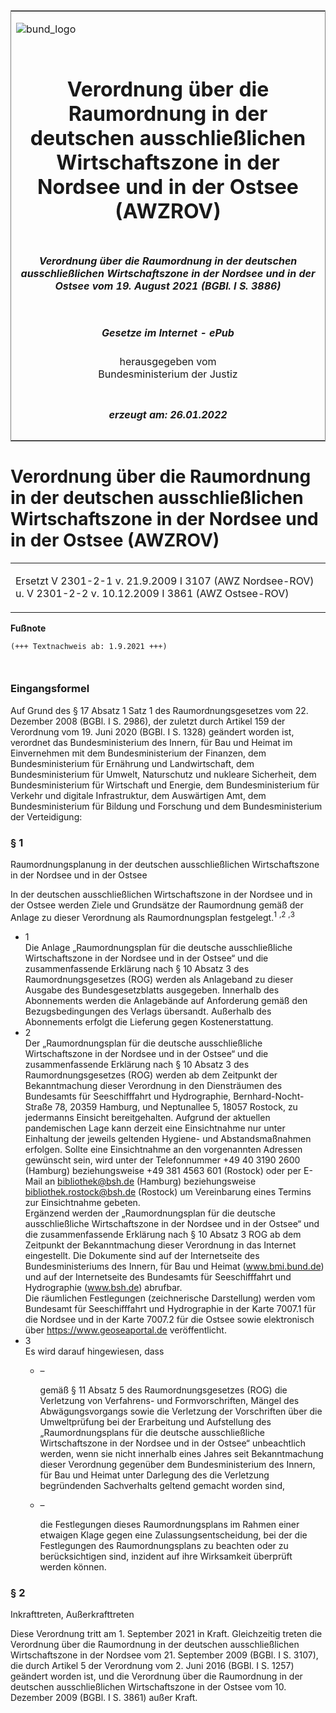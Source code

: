 <span id="DECKBLATT.html"></span>

<table border="0" frame="border" width="100%">

<tr valign="top">

<td align="left">

![bund\_logo](BfJ_2021_Web_de_de.gif)

</td>

<td align="right">

 

</td>

</tr>

<tr align="center" valign="middle">

<td colspan="2">

# Verordnung über die Raumordnung in der deutschen ausschließlichen Wirtschaftszone in der Nordsee und in der Ostsee (AWZROV)

</td>

</tr>

<tr align="center" valign="middle">

<td colspan="2">

##### Verordnung über die Raumordnung in der deutschen ausschließlichen Wirtschaftszone in der Nordsee und in der Ostsee vom 19. August 2021 (BGBl. I S. 3886)

</td>

</tr>

<tr align="center" valign="middle">

<td colspan="2">

  
  

##### Gesetze im Internet - ePub  
  
herausgegeben vom  
Bundesministerium der Justiz

</td>

</tr>

<tr align="center" valign="bottom">

<td colspan="2">

  
  

##### erzeugt am: 26.01.2022

</td>

</tr>

</table>

<span id="BJNR388600021.html"></span>

# Verordnung über die Raumordnung in der deutschen ausschließlichen Wirtschaftszone in der Nordsee und in der Ostsee (AWZROV)

<div>

<div class="jnhtml">

<table width="100%">

<colgroup>

<col width="10%">

</col>

<col width="90%">

</col>

</colgroup>

<tr>

<td colspan="2">

Ersetzt V 2301-2-1 v. 21.9.2009 I 3107 (AWZ Nordsee-ROV) u. V 2301-2-2
v. 10.12.2009 I 3861 (AWZ Ostsee-ROV)

</div>

</div>

</td>

</tr>

</table>

</div>

</div>

<div>

  
**Fußnote**

<div class="jnhtml">

<div>

<div class="jurAbsatz">

  

``` 
(+++ Textnachweis ab: 1.9.2021 +++)

 
```

</div>

</div>

</div>

</div>

<span id="BJNR388600021BJNE000100000.html"></span>

### Eingangsformel  

<div>

<div class="jnhtml">

<div>

<div class="jurAbsatz">

Auf Grund des § 17 Absatz 1 Satz 1 des Raumordnungsgesetzes vom 22.
Dezember 2008 (BGBl. I S. 2986), der zuletzt durch Artikel 159 der
Verordnung vom 19. Juni 2020 (BGBl. I S. 1328) geändert worden ist,
verordnet das Bundesministerium des Innern, für Bau und Heimat im
Einvernehmen mit dem Bundesministerium der Finanzen, dem
Bundesministerium für Ernährung und Landwirtschaft, dem
Bundesministerium für Umwelt, Naturschutz und nukleare Sicherheit, dem
Bundesministerium für Wirtschaft und Energie, dem Bundesministerium für
Verkehr und digitale Infrastruktur, dem Auswärtigen Amt, dem
Bundesministerium für Bildung und Forschung und dem Bundesministerium
der Verteidigung:

</div>

</div>

</div>

</div>

<span id="BJNR388600021BJNE000200000.html"></span>

### § 1  
Raumordnungsplanung in der deutschen ausschließlichen Wirtschaftszone in der Nordsee und in der Ostsee

<div>

<div class="jnhtml">

<div>

<div class="jurAbsatz">

In der deutschen ausschließlichen Wirtschaftszone in der Nordsee und in
der Ostsee werden Ziele und Grundsätze der Raumordnung gemäß der Anlage
zu dieser Verordnung als Raumordnungsplan
festgelegt.<!-- FNR_Anker --><sup><!-- FNR_Pos -->1</sup>
<sup>,</sup><!-- FNR_Anker --><sup><!-- FNR_Pos -->2</sup>
<sup>,</sup><!-- FNR_Anker --><sup><!-- FNR_Pos -->3</sup>

</div>

</div>

  - <span id="BJNR388600021BJNE000200000.html#F817925_01"></span><!-- FNR_Pos --><span class="FootnoteSuper">1
    </span>  
    Die Anlage „Raumordnungsplan für die deutsche ausschließliche
    Wirtschaftszone in der Nordsee und in der Ostsee“ und die
    zusammenfassende Erklärung nach § 10 Absatz 3 des
    Raumordnungsgesetzes (ROG) werden als Anlageband zu dieser Ausgabe
    des Bundesgesetzblatts ausgegeben. Innerhalb des Abonnements werden
    die Anlagebände auf Anforderung gemäß den Bezugsbedingungen des
    Verlags übersandt. Außerhalb des Abonnements erfolgt die Lieferung
    gegen Kostenerstattung.
  - <span id="BJNR388600021BJNE000200000.html#F817925_02"></span><!-- FNR_Pos --><span class="FootnoteSuper">2
    </span>  
    Der „Raumordnungsplan für die deutsche ausschließliche
    Wirtschaftszone in der Nordsee und in der Ostsee“ und die
    zusammenfassende Erklärung nach § 10 Absatz 3 des
    Raumordnungsgesetzes (ROG) werden ab dem Zeitpunkt der
    Bekanntmachung dieser Verordnung in den Diensträumen des Bundesamts
    für Seeschifffahrt und Hydrographie, Bernhard-Nocht-Straße 78, 20359
    Hamburg, und Neptunallee 5, 18057 Rostock, zu jedermanns Einsicht
    bereitgehalten. Aufgrund der aktuellen pandemischen Lage kann
    derzeit eine Einsichtnahme nur unter Einhaltung der jeweils
    geltenden Hygiene- und Abstandsmaßnahmen erfolgen. Sollte eine
    Einsichtnahme an den vorgenannten Adressen gewünscht sein, wird
    unter der Telefonnummer +49 40 3190 2600 (Hamburg) beziehungsweise
    <span style="white-space: nowrap">+49 381 4563 601</span> (Rostock)
    oder per E-Mail an bibliothek@bsh.de (Hamburg) beziehungsweise
    bibliothek.rostock@bsh.de (Rostock) um Vereinbarung eines Termins
    zur Einsichtnahme gebeten.  
    Ergänzend werden der „Raumordnungsplan für die deutsche
    ausschließliche Wirtschaftszone in der Nordsee und in der Ostsee“
    und die zusammenfassende Erklärung nach § 10 Absatz 3 ROG ab dem
    Zeitpunkt der Bekanntmachung dieser Verordnung in das Internet
    eingestellt. Die Dokumente sind auf der Internetseite des
    Bundesministeriums des Innern, für Bau und Heimat (www.bmi.bund.de)
    und auf der Internetseite des Bundesamts für Seeschifffahrt und
    Hydrographie (www.bsh.de) abrufbar.  
    Die räumlichen Festlegungen (zeichnerische Darstellung) werden vom
    Bundesamt für Seeschifffahrt und Hydrographie in der Karte 7007.1
    für die Nordsee und in der Karte 7007.2 für die Ostsee sowie
    elektronisch über https://www.geoseaportal.de veröffentlicht.
  - <span id="BJNR388600021BJNE000200000.html#F817925_03"></span><!-- FNR_Pos --><span class="FootnoteSuper">3
    </span>  
    Es wird darauf hingewiesen, dass
      - –
        
        <div>
        
        gemäß § 11 Absatz 5 des Raumordnungsgesetzes (ROG) die
        Verletzung von Verfahrens- und Formvorschriften, Mängel des
        Abwägungsvorgangs sowie die Verletzung der Vorschriften über
        die Umweltprüfung bei der Erarbeitung und Aufstellung des
        „Raumordnungsplans für die deutsche ausschließliche
        Wirtschaftszone in der Nordsee und in der Ostsee“ unbeachtlich
        werden, wenn sie nicht innerhalb eines Jahres seit
        Bekanntmachung dieser Verordnung gegenüber dem Bundesministerium
        des Innern, für Bau und Heimat unter Darlegung des die
        Verletzung begründenden Sachverhalts geltend gemacht worden
        sind,
        
        </div>
    
      - –
        
        <div>
        
        die Festlegungen dieses Raumordnungsplans im Rahmen einer
        etwaigen Klage gegen eine Zulassungsentscheidung, bei der die
        Festlegungen des Raumordnungsplans zu beachten oder zu
        berücksichtigen sind, inzident auf ihre Wirksamkeit überprüft
        werden können.
        
        </div>

</div>

</div>

<span id="BJNR388600021BJNE000300000.html"></span>

### § 2  
Inkrafttreten, Außerkrafttreten

<div>

<div class="jnhtml">

<div>

<div class="jurAbsatz">

Diese Verordnung tritt am 1. September 2021 in Kraft. Gleichzeitig
treten die Verordnung über die Raumordnung in der deutschen
ausschließlichen Wirtschaftszone in der Nordsee vom 21. September 2009
(BGBl. I S. 3107), die durch Artikel 5 der Verordnung vom 2. Juni 2016
(BGBl. I S. 1257) geändert worden ist, und die Verordnung über die
Raumordnung in der deutschen ausschließlichen Wirtschaftszone in der
Ostsee vom 10. Dezember 2009 (BGBl. I S. 3861) außer Kraft.

</div>

</div>

</div>

</div>
